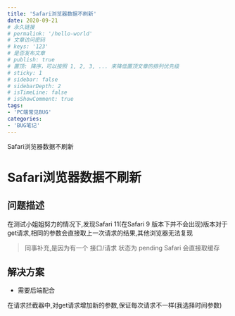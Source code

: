 ```yaml
---
title: 'Safari浏览器数据不刷新'
date: 2020-09-21
# 永久链接
# permalink: '/hello-world'
# 文章访问密码
# keys: '123'
# 是否发布文章
# publish: true
# 置顶: 降序，可以按照 1, 2, 3, ... 来降低置顶文章的排列优先级
# sticky: 1
# sidebar: false
# sidebarDepth: 2
# isTimeLine: false
# isShowComment: true
tags:
- 'PC端常见BUG'
categories:
- 'BUG笔记'
---
```


Safari浏览器数据不刷新

<!-- more -->

# Safari浏览器数据不刷新

## 问题描述

在测试小姐姐努力的情况下,发现Safari 11(在Safari 9 版本下并不会出现)版本对于get请求,相同的参数会直接取上一次请求的结果,其他浏览器无法复现
> 同事补充,是因为有一个 接口/请求 状态为 pending Safari 会直接取缓存

## 解决方案

- 需要后端配合

在请求拦截器中,对get请求增加新的参数,保证每次请求不一样(我选择时间参数)